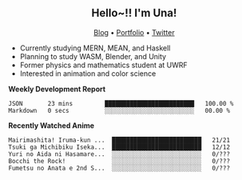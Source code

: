 <h2 align="center">
  Hello~!! I'm Una!
</h2>

<p align="center">
  <a href="https://anarchy.website/">Blog</a> &bull;
  <a href="https://una-ada.github.io/">Portfolio</a> &bull;
  <a href="https://twitter.com/xn__z7x">Twitter</a>
</p>

- Currently studying MERN, MEAN, and Haskell
- Planning to study WASM, Blender, and Unity
- Former physics and mathematics student at UWRF
- Interested in animation and color science

**Weekly Development Report**

<!--START_SECTION:waka-->

```text
JSON       23 mins         █████████████████████████   100.00 %
Markdown   0 secs          ░░░░░░░░░░░░░░░░░░░░░░░░░   00.00 %
```

<!--END_SECTION:waka-->

**Recently Watched Anime**

<!-- RECENT-ANIME:START -->

    Mairimashita! Iruma-kun ...  █████████████████████████   21/21
    Tsuki ga Michibiku Iseka...  █████████████████████████   12/12
    Yuri no Aida ni Hasamare...  ░░░░░░░░░░░░░░░░░░░░░░░░░   0/???
    Bocchi the Rock!             ░░░░░░░░░░░░░░░░░░░░░░░░░   0/???
    Fumetsu no Anata e 2nd S...  ░░░░░░░░░░░░░░░░░░░░░░░░░   0/???
<!-- RECENT-ANIME:END -->

